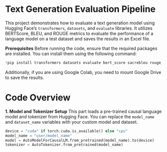 # Text Generation Evaluation Pipeline

This project demonstrates how to evaluate a text generation model using Hugging Face’s `transformers`, `datasets`, and `evaluate` libraries. It utilizes BERTScore, BLEU, and ROUGE metrics to evaluate the performance of a language model on a test dataset and saves the results in an Excel file.

**Prerequisites**
Before running the code, ensure that the required packages are installed. You can install them using the following command:
```python
!pip install transformers datasets evaluate bert_score sacrebleu rouge_score numpy pandas
```
Additionally, if you are using Google Colab, you need to mount Google Drive to save the results.

# Code Overview
**1. Model and Tokenizer Setup**
This part loads a pre-trained causal language model and tokenizer from Hugging Face. You can replace the `model_name` and `dataset_name` variables with your custom model and dataset.
```python
device = "cuda" if torch.cuda.is_available() else "cpu"
model_name = "user/model_name"
model = AutoModelForCausalLM.from_pretrained(model_name).to(device)
tokenizer = AutoTokenizer.from_pretrained(model_name)
```

